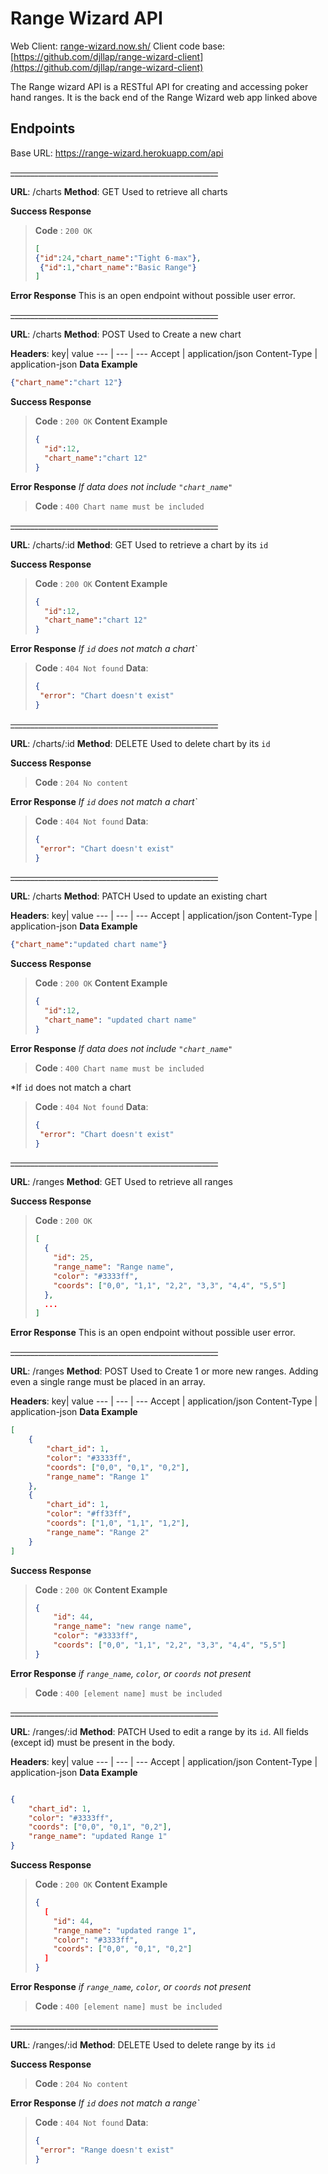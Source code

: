 # Range Wizard API
Web Client: [range-wizard.now.sh/](https://range-wizard.now.sh/)
Client code base: [https://github.com/djllap/range-wizard-client](https://github.com/djllap/range-wizard-client)


The Range wizard API is a RESTful API for creating and accessing poker hand ranges. It is the back end of the Range Wizard web app linked above

## Endpoints
Base URL:  https://range-wizard.herokuapp.com/api

~~____________________________________________________~~

**URL**: /charts
**Method**: GET
Used to retrieve all charts

**Success Response**
> **Code** : `200 OK`
> ```json
> [
> {"id":24,"chart_name":"Tight 6-max"},
>  {"id":1,"chart_name":"Basic Range"}
> ]
> ```
**Error Response**
This is an open endpoint without possible user error.

~~____________________________________________________~~

**URL**: /charts
**Method**: POST
Used to Create a new chart

**Headers**:
key| value
--- | --- | ---
Accept | application/json 
Content-Type | application-json
**Data Example**
```json
{"chart_name":"chart 12"}
```
**Success Response**
> **Code** : `200 OK`
> **Content Example**
> ```json
> {
>   "id":12,
>   "chart_name":"chart 12"
> }
> ```
**Error Response**
*If data does not include `"chart_name"`*
> **Code** : `400 Chart name must be included`

~~____________________________________________________~~

**URL**: /charts/:id
**Method**: GET
Used to retrieve a chart by its `id`

**Success Response**
> **Code** : `200 OK`
> **Content Example**
> ```json
> {
>   "id":12,
>   "chart_name":"chart 12"
> }
> ```
**Error Response**
*If `id` does not match a chart`*
> **Code** : `404 Not found`
> **Data**:
>  ```json
> {
>   "error": "Chart doesn't exist"
> }
> ```

~~____________________________________________________~~

**URL**: /charts/:id
**Method**: DELETE
Used to delete chart by its `id`

**Success Response**
> **Code** : `204 No content`

**Error Response**
*If `id` does not match a chart`*
> **Code** : `404 Not found`
> **Data**:
>  ```json
> {
>   "error": "Chart doesn't exist"
> }
> ```

~~____________________________________________________~~

**URL**: /charts
**Method**: PATCH
Used to update an existing chart

**Headers**:
key| value
--- | --- | ---
Accept | application/json 
Content-Type | application-json
**Data Example**
```json
{"chart_name":"updated chart name"}
```
**Success Response**
> **Code** : `200 OK`
> **Content Example**
> ```json
> {
>   "id":12,
>   "chart_name": "updated chart name"
> }
> ```
**Error Response**
*If data does not include `"chart_name"`*
> **Code** : `400 Chart name must be included`

*If `id` does not match a chart
> **Code** : `404 Not found`
> **Data**:
>  ```json
> {
>   "error": "Chart doesn't exist"
> }
> ```

~~____________________________________________________~~

**URL**: /ranges
**Method**: GET
Used to retrieve all ranges

**Success Response**
> **Code** : `200 OK`
> ```json
> [
>   {
>     "id": 25,
>     "range_name": "Range name",
>     "color": "#3333ff",
>     "coords": ["0,0", "1,1", "2,2", "3,3", "4,4", "5,5"]
>   },
>   ...
> ]
> ```
**Error Response**
This is an open endpoint without possible user error.

~~____________________________________________________~~

**URL**: /ranges
**Method**: POST
Used to Create 1 or more new ranges. Adding even a single range must be placed in an array.

**Headers**:
key| value
--- | --- | ---
Accept | application/json 
Content-Type | application-json
**Data Example**
```json
[
	{
		"chart_id": 1,
		"color": "#3333ff",
		"coords": ["0,0", "0,1", "0,2"],
		"range_name": "Range 1"
	},
	{
		"chart_id": 1,
		"color": "#ff33ff",
		"coords": ["1,0", "1,1", "1,2"],
		"range_name": "Range 2"
	}
]
```
**Success Response**
> **Code** : `200 OK`
> **Content Example**
> ```json
> {
>     "id": 44,
>     "range_name": "new range name",
>     "color": "#3333ff",
>     "coords": ["0,0", "1,1", "2,2", "3,3", "4,4", "5,5"]
> }
> ```
**Error Response**
*if `range_name`, `color`, or `coords` not present*
> **Code** : `400 [element name] must be included`

~~____________________________________________________~~

**URL**: /ranges/:id
**Method**: PATCH
Used to edit a range by its `id`. All fields (except id) must be present in the body.

**Headers**:
key| value
--- | --- | ---
Accept | application/json 
Content-Type | application-json
**Data Example**
```json

{
	"chart_id": 1,
	"color": "#3333ff",
	"coords": ["0,0", "0,1", "0,2"],
	"range_name": "updated Range 1"
}
```
**Success Response**
> **Code** : `200 OK`
> **Content Example**
> ```json
> {
>   [
>     "id": 44,
>     "range_name": "updated range 1",
>     "color": "#3333ff",
>     "coords": ["0,0", "0,1", "0,2"]
>   ]
> }
> ```
**Error Response**
*if `range_name`, `color`, or `coords` not present*
> **Code** : `400 [element name] must be included`

~~____________________________________________________~~

**URL**: /ranges/:id
**Method**: DELETE
Used to delete range by its `id`

**Success Response**
> **Code** : `204 No content`

**Error Response**
*If `id` does not match a range`*
> **Code** : `404 Not found`
> **Data**:
>  ```json
> {
>   "error": "Range doesn't exist"
> }
> ```